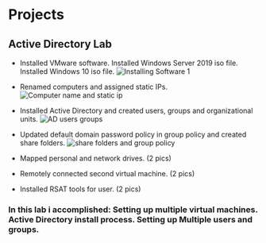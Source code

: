 # Projects
## Active Directory Lab
- Installed VMware software. Installed Windows Server 2019 iso file. Installed Windows 10 iso file. ![Installing Software 1](https://user-images.githubusercontent.com/78772836/222373149-84f4e00f-3b31-450e-bcfe-c0125149cf83.png)

- Renamed computers and assigned static IPs. ![Computer name and static ip](https://user-images.githubusercontent.com/78772836/222377325-c6051fb0-a66c-4cf6-8777-2a7a36e6c9d7.png)


- Installed Active Directory and created users, groups and organizational units. ![AD users groups](https://user-images.githubusercontent.com/78772836/222380565-f7f5e609-c8b8-4a7c-834b-7aa5fdfc3655.png)




- Updated default domain password policy in group policy and created share folders. ![share folders and group policy](https://user-images.githubusercontent.com/78772836/222386146-014777b8-6bb8-4233-bf81-38a5c6f510a4.png)




- Mapped personal and network drives.
(2 pics)
- Remotely connected second virtual machine.
(2 pics)
- Installed RSAT tools for user.
(2 pics)
### In this lab i accomplished: Setting up multiple virtual machines. Active Directory install process. Setting up Multiple users and groups.

